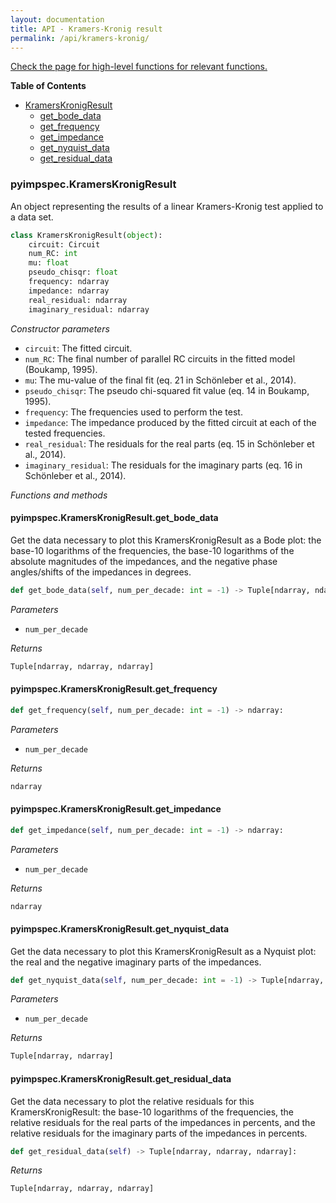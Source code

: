 ```yaml
---
layout: documentation
title: API - Kramers-Kronig result
permalink: /api/kramers-kronig/
---
```


[Check the page for high-level functions for relevant functions.](https://vyrjana.github.io/pyimpspec/api/high-level-functions)

**Table of Contents**

- [KramersKronigResult](#pyimpspeckramerskronigresult)
	- [get_bode_data](#pyimpspeckramerskronigresultget_bode_data)
	- [get_frequency](#pyimpspeckramerskronigresultget_frequency)
	- [get_impedance](#pyimpspeckramerskronigresultget_impedance)
	- [get_nyquist_data](#pyimpspeckramerskronigresultget_nyquist_data)
	- [get_residual_data](#pyimpspeckramerskronigresultget_residual_data)


### **pyimpspec.KramersKronigResult**

An object representing the results of a linear Kramers-Kronig test applied to a data set.

```python
class KramersKronigResult(object):
	circuit: Circuit
	num_RC: int
	mu: float
	pseudo_chisqr: float
	frequency: ndarray
	impedance: ndarray
	real_residual: ndarray
	imaginary_residual: ndarray
```

_Constructor parameters_

- `circuit`: The fitted circuit.
- `num_RC`: The final number of parallel RC circuits in the fitted model (Boukamp, 1995).
- `mu`: The mu-value of the final fit (eq. 21 in Schönleber et al., 2014).
- `pseudo_chisqr`: The pseudo chi-squared fit value (eq. 14 in Boukamp, 1995).
- `frequency`: The frequencies used to perform the test.
- `impedance`: The impedance produced by the fitted circuit at each of the tested frequencies.
- `real_residual`: The residuals for the real parts (eq. 15 in Schönleber et al., 2014).
- `imaginary_residual`: The residuals for the imaginary parts (eq. 16 in Schönleber et al., 2014).


_Functions and methods_

#### **pyimpspec.KramersKronigResult.get_bode_data**

Get the data necessary to plot this KramersKronigResult as a Bode plot: the base-10 logarithms of the frequencies, the base-10 logarithms of the absolute magnitudes of the impedances, and the negative phase angles/shifts of the impedances in degrees.

```python
def get_bode_data(self, num_per_decade: int = -1) -> Tuple[ndarray, ndarray, ndarray]:
```


_Parameters_

- `num_per_decade`


_Returns_
```python
Tuple[ndarray, ndarray, ndarray]
```

#### **pyimpspec.KramersKronigResult.get_frequency**


```python
def get_frequency(self, num_per_decade: int = -1) -> ndarray:
```


_Parameters_

- `num_per_decade`


_Returns_
```python
ndarray
```

#### **pyimpspec.KramersKronigResult.get_impedance**


```python
def get_impedance(self, num_per_decade: int = -1) -> ndarray:
```


_Parameters_

- `num_per_decade`


_Returns_
```python
ndarray
```

#### **pyimpspec.KramersKronigResult.get_nyquist_data**

Get the data necessary to plot this KramersKronigResult as a Nyquist plot: the real and the negative imaginary parts of the impedances.

```python
def get_nyquist_data(self, num_per_decade: int = -1) -> Tuple[ndarray, ndarray]:
```


_Parameters_

- `num_per_decade`


_Returns_
```python
Tuple[ndarray, ndarray]
```

#### **pyimpspec.KramersKronigResult.get_residual_data**

Get the data necessary to plot the relative residuals for this KramersKronigResult: the base-10 logarithms of the frequencies, the relative residuals for the real parts of the impedances in percents, and the relative residuals for the imaginary parts of the impedances in percents.

```python
def get_residual_data(self) -> Tuple[ndarray, ndarray, ndarray]:
```


_Returns_
```python
Tuple[ndarray, ndarray, ndarray]
```



